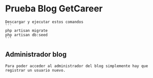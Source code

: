 # Prueba Blog GetCareer

    Descargar y ejecutar estos comandos
    ```
    php artisan migrate
    php artisan db:seed
    ```

## Administrador blog

    Para poder acceder al administrador del blog simplemente hay que registrar un usuario nuevo.